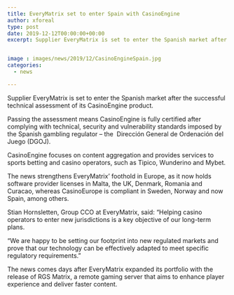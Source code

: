 ```yaml
---
title: EveryMatrix set to enter Spain with CasinoEngine
author: xforeal 
type: post
date: 2019-12-12T00:00:00+00:00
excerpt: Supplier EveryMatrix is set to enter the Spanish market after the successful technical assessment of its CasinoEngine product


image : images/news/2019/12/CasinoEngineSpain.jpg
categories:
  - news

---
```

Supplier EveryMatrix is set to enter the Spanish market after the successful technical assessment of its CasinoEngine product.

Passing the assessment means CasinoEngine is fully certified after complying with technical, security and vulnerability standards imposed by the Spanish gambling regulator &ndash; the &nbsp;Direcci&oacute;n General de Ordenaci&oacute;n del Juego (DGOJ).

CasinoEngine focuses on content aggregation and provides services to sports betting and casino operators, such as Tipico, Wunderino and Mybet.

The news strengthens EveryMatrix&rsquo; foothold in Europe, as it now holds software provider licenses in Malta, the UK, Denmark, Romania and Curacao, whereas CasinoEurope is compliant in Sweden, Norway and now Spain, among others.

Stian Hornsletten, Group CCO at EveryMatrix, said:&nbsp;&ldquo;Helping casino operators to enter new jurisdictions is a key objective of our long-term plans.

&ldquo;We are happy to be setting our footprint into new regulated markets and prove that our technology can be effectively adapted to meet specific regulatory requirements.&#8221;

The news comes days after EveryMatrix expanded its portfolio with the release of RGS Matrix, a remote gaming server that aims to enhance player experience and deliver faster content.